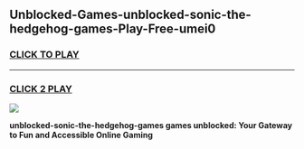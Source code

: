 
## Unblocked-Games-unblocked-sonic-the-hedgehog-games-Play-Free-umei0
<h3>
<a href="https://premium76.site?title=unblocked-sonic-the-hedgehog-games&ref=17A">CLICK TO PLAY</a></h3>
<hr>

<h3>
<a href="https://premium76.site?title=unblocked-sonic-the-hedgehog-games&ref=17A">CLICK 2 PLAY</a>
  
</h3>

<a href="https://premium76.site?title=unblocked-sonic-the-hedgehog-games&ref=17A"><img src="https://clearcache.store/games.png"></a>


**unblocked-sonic-the-hedgehog-games games unblocked: Your Gateway to Fun and Accessible Online Gaming**
